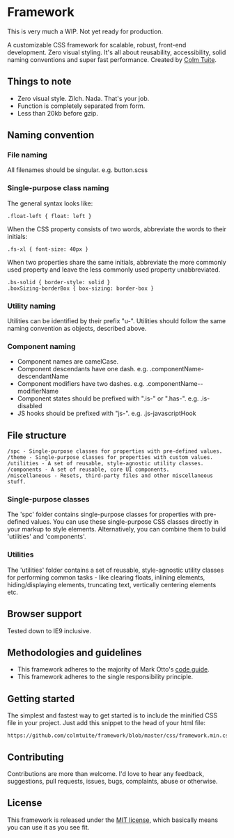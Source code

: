 # Framework

This is very much a WIP. Not yet ready for production.

A customizable CSS framework for scalable, robust, front-end development. Zero visual styling. It's all about reusability, accessibility, solid naming conventions and super fast performance. Created by <a href="http://www.twitter.com/colmtuite" target="_blank">Colm Tuite</a>.

## Things to note

- Zero visual style. Zilch. Nada. That's your job.
- Function is completely separated from form.
- Less than 20kb before gzip.

## Naming convention

### File naming

All filenames should be singular. e.g. button.scss

### Single-purpose class naming

The general syntax looks like:

    .float-left { float: left }

When the CSS property consists of two words, abbreviate the words to their initials:

    .fs-xl { font-size: 40px }
    
When two properties share the same initials, abbreviate the more commonly used property and leave the less commonly used property unabbreviated.

    .bs-solid { border-style: solid }
    .boxSizing-borderBox { box-sizing: border-box }

### Utility naming

Utilities can be identified by their prefix "u-". Utilities should follow the same naming convention as objects, described above.

### Component naming

- Component names are camelCase.
- Component descendants have one dash. e.g. .componentName-descendantName
- Component modifiers have two dashes. e.g. .componentName--modifierName
- Component states should be prefixed with ".is-" or ".has-". e.g. .is-disabled
- JS hooks should be prefixed with "js-". e.g. .js-javascriptHook

## File structure

    /spc - Single-purpose classes for properties with pre-defined values.
    /theme - Single-purpose classes for properties with custom values.
    /utilities - A set of reusable, style-agnostic utility classes.
    /components - A set of reusable, core UI components.
    /miscellaneous - Resets, third-party files and other miscellaneous stuff.

### Single-purpose classes

The 'spc' folder contains single-purpose classes for properties with pre-defined values. You can use these single-purpose CSS classes directly in your markup to style elements. Alternatively, you can combine them to build 'utilities' and 'components'.

### Utilities

The 'utilities' folder contains a set of reusable, style-agnostic utility classes for performing common tasks - like clearing floats, inlining elements, hiding/displaying elements, truncating text, vertically centering elements etc.

## Browser support

Tested down to IE9 inclusive.

## Methodologies and guidelines

- This framework adheres to the majority of Mark Otto's <a href="http://codeguide.co">code guide</a>.
- This framework adheres to the single responsibility principle.

## Getting started

The simplest and fastest way to get started is to include the minified CSS file in your project. Just add this snippet to the head of your html file:

    https://github.com/colmtuite/framework/blob/master/css/framework.min.css

## Contributing

Contributions are more than welcome. I'd love to hear any feedback, suggestions, pull requests, issues, bugs, complaints, abuse or otherwise.

## License

This framework is released under the <a href="https://github.com/colmtuite/framework/blob/master/LICENSE">MIT license</a>, which basically means you can use it as you see fit.